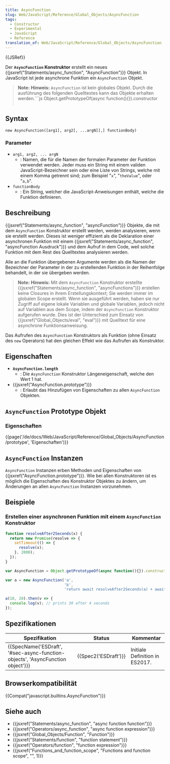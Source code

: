 ```yaml
---
title: AsyncFunction
slug: Web/JavaScript/Reference/Global_Objects/AsyncFunction
tags:
  - Constructor
  - Experimental
  - JavaScript
  - Reference
translation_of: Web/JavaScript/Reference/Global_Objects/AsyncFunction
---
```

{{JSRef}}

Der **`AsyncFunction` Konstruktor** erstellt ein neues {{jsxref("Statements/async_function", "AsyncFunction")}} Objekt. In JavaScript ist jede asynchrone Funktion ein `AsyncFunction` Objekt.

> **Note:** **Hinweis:** `AsyncFunction` ist kein globales Objekt. Durch die ausführung des folgenden Quelltextes kann das Objekte erhalten werden.```js
> Object.getPrototypeOf(async function(){}).constructor
>
> ```
>
> ```

## Syntax

    new AsyncFunction([arg1[, arg2[, ...argN]],] functionBody)

### Parameter

- `arg1, arg2, ... argN`
  - : Namen, die für die Namen der formalen Parameter der Funktion verwendet werden. Jeder muss ein String mit einem validen JavaScript-Bezeichner sein oder eine Liste von Strings, welche mit einem Komma getrennt sind; zum Beispiel "`x`", "`theValue`", oder "`a,b`".
- `functionBody`
  - : Ein String, welcher die JavaScript-Anweisungen enthält, welche die Funktion definieren.

## Beschreibung

{{jsxref("Statements/async_function", "asyncFunction")}} Objekte, die mit dem `AsyncFunction` Konstruktor erstellt werden, werden analysieren, wenn sie erstellt werden. Dieses ist weniger effizient als die Deklaration einer asynchronen Funktion mit einem {{jsxref("Statements/async_function", "asyncFunction Ausdruck")}} und dem Aufruf in dem Code, weil solche Funktion mit dem Rest des Quelltextes analysieren werden.

Alle an die Funktion übergebenen Argumente werden als die Namen der Bezeichner der Parameter in der zu erstellenden Funktion in der Reihenfolge behandelt, in der sie übergeben werden.

> **Note:** **Hinweis:** Mit dem `AsyncFunction` Konstruktor erstellte {{jsxref("Statements/async_function", "asyncFunctions")}} erstellen keine Closures in ihrem Erstellungskontext; Sie werden immer im globalen Scope erstellt. Wenn sie ausgeführt werden, haben sie nur Zugriff auf eigene lokale Variablen und globale Variablen, jedoch nicht auf Variablen aus dem Scope, indem der `AsyncFunction` Konstruktor aufgerufen wurde. Dies ist der Unterschied zum Einsatz von {{jsxref("Global_Objects/eval", "eval")}} mit Quelltext für eine asynchrone Funktionsanweisung.

Das Aufrufen des `AsyncFunction` Konstruktors als Funktion (ohne Einsatz des `new` Operators) hat den gleichen Effekt wie das Aufrufen als Konstruktor.

## Eigenschaften

- **`AsyncFunction.length`**
  - : Die `AsyncFunction` Konstruktor Längeneigenschaft, welche den Wert 1 hat.
- {{jsxref("AsyncFunction.prototype")}}
  - : Erlaubt das Hinzufügen von Eigenschaften zu allen `AsyncFunction` Objekten.

## `AsyncFunction` Prototype Objekt

### Eigenschaften

{{page('/de/docs/Web/JavaScript/Reference/Global_Objects/AsyncFunction/prototype', 'Eigenschaften')}}

## `AsyncFunction` Instanzen

`AsyncFunction` Instanzen erben Methoden und Eigenschaften von {{jsxref("AsyncFunction.prototype")}}. Wie bei allen Konstruktoren ist es möglich die Eigenschaften des Konstruktor Objektes zu ändern, um Änderungen an allen `AsyncFunction` Instanzen vorzunehmen.

## Beispiele

### Erstellen einer asynchronen Funktion mit einem `AsyncFunction` Konstruktor

```js
function resolveAfter2Seconds(x) {
  return new Promise(resolve => {
    setTimeout(() => {
      resolve(x);
    }, 2000);
  });
}

var AsyncFunction = Object.getPrototypeOf(async function(){}).constructor

var a = new AsyncFunction('a',
                          'b',
                          'return await resolveAfter2Seconds(a) + await resolveAfter2Seconds(b);');

a(10, 20).then(v => {
  console.log(v); // prints 30 after 4 seconds
});
```

## Spezifikationen

| Spezifikation                                                                                            | Status                       | Kommentar                      |
| -------------------------------------------------------------------------------------------------------- | ---------------------------- | ------------------------------ |
| {{SpecName('ESDraft', '#sec-async-function-objects', 'AsyncFunction object')}} | {{Spec2('ESDraft')}} | Initiale Definition in ES2017. |

## Browserkompatibilität

{{Compat("javascript.builtins.AsyncFunction")}}

## Siehe auch

- {{jsxref("Statements/async_function", "async function function")}}
- {{jsxref("Operators/async_function", "async function expression")}}
- {{jsxref("Global_Objects/Function", "Function")}}
- {{jsxref("Statements/function", "function statement")}}
- {{jsxref("Operators/function", "function expression")}}
- {{jsxref("Functions_and_function_scope", "Functions and function scope", "", 1)}}
